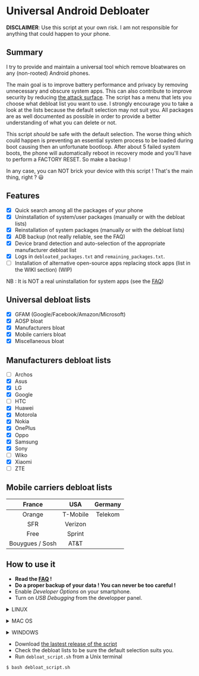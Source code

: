 # Universal Android Debloater

**DISCLAIMER**: Use this script at your own risk. I am not responsible for anything that could happen to your phone. 

## Summary
I try to provide and maintain a universal tool which remove bloatwares on any (non-rooted) Android phones. 

The main goal is to improve battery performance and privacy by removing unnecessary and obscure system apps. This can also contribute to improve security by reducing [the attack surface](https://en.wikipedia.org/wiki/Attack_surface). The script has a menu that lets you choose what debloat list you want to use. I strongly encourage you to take a look at the lists because the default selection may not suit you. All packages are as well documented as possible in order to provide a better understanding of what you can delete or not.

This script *should* be safe with the default selection. The worse thing which could happen is preventing an essential system process to be loaded during boot causing then an unfortunate bootloop. After about 5 failed system boots, the phone will automatically reboot in recovery mode and you'll have to perform a FACTORY RESET. So make a backup ! 

In any case, you can NOT brick your device with this script ! That's the main thing, right ? :smiley:

## Features 
* [X] Quick search among all the packages of your phone
* [X] Uninstallation of system/user packages (manually or with the debloat lists)
* [X] Reinstallation of system packages (manually or with the debloat lists)
* [X] ADB backup (not really reliable, see the FAQ)
* [X] Device brand detection and auto-selection of the appropriate manufacturer debloat list
* [X] Logs in `debloated_packages.txt` and `remaining_packages.txt`.
* [ ] Installation of alternative open-source apps replacing stock apps (list in the WIKI section) (WIP)

NB : It is NOT a real uninstallation for system apps (see the [FAQ](https://gitlab.com/W1nst0n/universal-android-debloater/-/wikis/FAQ))

## Universal debloat lists 
* [X] GFAM (Google/Facebook/Amazon/Microsoft)
* [X] AOSP bloat
* [X] Manufacturers bloat
* [X] Mobile carriers bloat
* [X] Miscellaneous bloat

## Manufacturers debloat lists
* [ ] Archos
* [X] Asus
* [X] LG
* [X] Google
* [ ] HTC
* [X] Huawei
* [X] Motorola
* [X] Nokia
* [X] OnePlus
* [X] Oppo  
* [X] Samsung
* [X] Sony
* [ ] Wiko
* [X] Xiaomi
* [ ] ZTE

## Mobile carriers debloat lists 

|**France**       | **USA**  |**Germany** |
|:---------------:|:--------:|:----------:|
| Orange          | T-Mobile |  Telekom   |
| SFR             | Verizon  |            |
| Free            | Sprint   |            |
| Bouygues / Sosh | AT&T     |            |


## How to use it 
- **Read the [FAQ](https://gitlab.com/W1nst0n/universal-android-debloater/-/wikis/FAQ) !**
- **Do a proper backup of your data ! You can never be too careful !**
- Enable *Developer Options* on your smartphone.
- Turn on *USB Debugging* from the developper panel.
<p>
<details>
<summary>LINUX</summary>

- Install *Android plateform tools* and *qpdf* on your PC :

Debian Base :
```bash
$ sudo apt install android-sdk-platform-tools qpdf
```
Arch-Linux Base :
```bash
$ sudo pacman -S android-tools qpdf
```
Fedora :
```bash
$ sudo yum install android-tools qpdf
```
</details>
</p>

<p>
<details>
<summary>MAC OS</summary>

- Install [Homebrew](https://brew.sh/)
- Install *Android plateform tools* and *qpdf*
```bash
$ brew install android-platform-tools qpdf
```
</details>
</p>

<p>
<details>
<summary>WINDOWS</summary>

For now, there is no USB support in the WSL. This means you need to install both Windows and linux plateform-tools and force using adb server.
- Download [android platefrom tools](https://dl.google.com/android/repository/platform-tools-latest-windows.zip) and unzip it somewhere. [Add the folder to your PATH](https://www.architectryan.com/2018/03/17/add-to-the-path-on-windows-10/).
- [Install USB drivers of your device](https://developer.android.com/studio/run/oem-usb#Drivers)
- Check your device is detected :
```batch
> adb devices
```

- Install [WSL2 (Windows Subsystem for Linux)](https://itsfoss.com/install-bash-on-windows/) in order to be able to run bash scripts.
- Install *Android plateform tools* and *qpdf* from the Debian/Ubuntu shell
- Download the last version of the script
```bash
$ sudo apt update && sudo apt upgrade
$ sudo apt install android-sdk-platform-tools qpdf
$ wget 
```
- Check the version of ADB on linux & windows
```bash
adb version
```
You need the same version otherwise it will not work. It's very likely your Ubuntu/Debian ADB version is older than the Windows one. 
Download the lastest linux plateform tools from Google and replace your adb binaries with the new ones :
```bash
$ wget https://dl.google.com/android/repository/platform-tools-latest-linux.zip
$ sudo cp platform-tools/adb /usr/bin/adb
$ sudo chmod 755 /usr/bin/adb
$ adb version
```
kill the WSL adb server and start the ADB server on Windows.
```bash
$ adb kill-server
```
From a windows console : 
```batch
> adb kill-server
> adb start-server
> adb devices
```
Note : You can access your Windows files under `/mnt/c/`

</details>
</p>


- Download [the lastest release of the script](https://gitlab.com/W1nst0n/universal-android-debloater/-/releases) 
- Check the debloat lists to be sure the default selection suits you.
- Run `debloat_script.sh` from a Unix terminal 
```bash
$ bash debloat_script.sh
```

